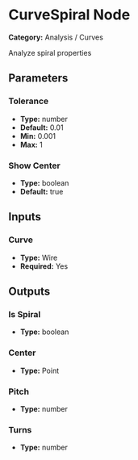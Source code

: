 
# CurveSpiral Node

**Category:** Analysis / Curves

Analyze spiral properties

## Parameters


### Tolerance
- **Type:** number
- **Default:** 0.01
- **Min:** 0.001
- **Max:** 1



### Show Center
- **Type:** boolean
- **Default:** true





## Inputs


### Curve
- **Type:** Wire
- **Required:** Yes



## Outputs


### Is Spiral
- **Type:** boolean



### Center
- **Type:** Point



### Pitch
- **Type:** number



### Turns
- **Type:** number




